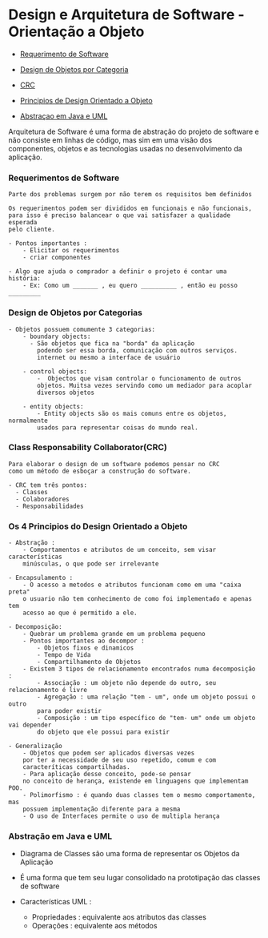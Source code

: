 #   Design e Arquitetura de Software - Orientação a Objeto


-   [Requerimento de Software](#requerimentos-de-software)

-   [Design de Objetos por Categoria](#design-de-objetos-por-categorias)

-   [CRC](#class-responsability-collaboratorcrc)

-   [Principios de Design Orientado a Objeto](#os-4-principios-do-design-orientado-a-objeto)

-   [Abstraçao em Java e UML](#abstração-em-java-e-uml)

Arquitetura de Software é uma forma de abstração do projeto de software e
não consiste em linhas de código, mas sim em uma visão dos componentes, objetos
e as tecnologias usadas no desenvolvimento da aplicação.


### Requerimentos de Software

    Parte dos problemas surgem por não terem os requisitos bem definidos
    
    Os requerimentos podem ser divididos em funcionais e não funcionais,
    para isso é preciso balancear o que vai satisfazer a qualidade esperada
    pelo cliente.

    - Pontos importantes : 
        - Elicitar os requerimentos
        - criar componentes
  
    - Algo que ajuda o comprador a definir o projeto é contar uma história:
        - Ex: Como um _______ , eu quero __________ , então eu posso _________

### Design de Objetos por Categorias

    - Objetos possuem comumente 3 categorias:
        - boundary objects:
          - São objetos que fica na "borda" da aplicação
            podendo ser essa borda, comunicação com outros serviços.
            internet ou mesmo a interface de usuário

        - control objects:
            -  Objectos que visam controlar o funcionamento de outros
            objetos. Muitsa vezes servindo como um mediador para acoplar
            diversos objetos
        
        - entity objects:
            - Entity objects são os mais comuns entre os objetos, normalmente
            usados para representar coisas do mundo real.


### Class Responsability Collaborator(CRC)

    Para elaborar o design de um software podemos pensar no CRC
    como um método de esboçar a construção do software.

    - CRC tem três pontos:
      - Classes
      - Colaboradores
      - Responsabilidades


### Os 4 Principios do Design Orientado a Objeto

    - Abstração :
        - Comportamentos e atributos de um conceito, sem visar características
        minúsculas, o que pode ser irrelevante
    
    - Encapsulamento :
        - O acesso a metodos e atributos funcionam como em uma "caixa preta"
        o usuario não tem conhecimento de como foi implementado e apenas tem
        acesso ao que é permitido a ele.
    
    - Decomposição:
        - Quebrar um problema grande em um problema pequeno
        - Pontos importantes ao decompor : 
            - Objetos fixos e dinamicos
            - Tempo de Vida
            - Compartilhamento de Objetos
        - Existem 3 tipos de relacionamento encontrados numa decomposição :
            - Associação : um objeto não depende do outro, seu relacionamento é livre
            - Agregação : uma relação "tem - um", onde um objeto possui o outro
            para poder existir
            - Composição : um tipo específico de "tem- um" onde um objeto vai depender
            do objeto que ele possui para existir

    - Generalização
        - Objetos que podem ser aplicados diversas vezes
        por ter a necessidade de seu uso repetido, comum e com 
        caracteríticas compartilhadas.
        - Para aplicação desse conceito, pode-se pensar
        no conceito de herança, existende em linguagens que implementam POO.
        - Polimorfismo : é quando duas classes tem o mesmo comportamento, mas
        possuem implementação diferente para a mesma
        - O uso de Interfaces permite o uso de multipla herança 

### Abstração em Java e UML

-   Diagrama de Classes são uma forma de representar os Objetos da Aplicação
-   É uma forma que tem seu lugar consolidado na prototipação das classes de
    software

- Características UML :
    - Propriedades : equivalente aos atributos das classes
    - Operações : equivalente aos métodos





    
